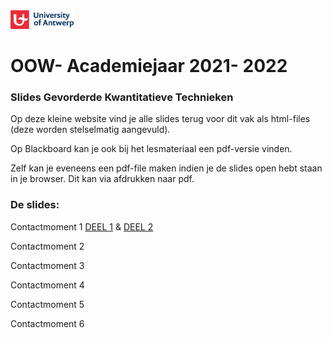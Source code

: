 <img src="UA-eng-hor-1-RGB.jpg" width="20%"/>

# OOW- Academiejaar 2021- 2022

### Slides Gevorderde Kwantitatieve Technieken

Op deze kleine website vind je alle slides terug voor dit vak als html-files (deze worden stelselmatig aangevuld).

Op Blackboard kan je ook bij het lesmateriaal een pdf-versie vinden.

Zelf kan je eveneens een pdf-file maken indien je de slides open hebt staan in je browser. Dit kan via afdrukken naar pdf.

### De slides:

Contactmoment 1 [DEEL 1](C1/C1_Deel1.html) & [DEEL 2](C1/C1_deel2.html)

Contactmoment 2

Contactmoment 3

Contactmoment 4

Contactmoment 5

Contactmoment 6
